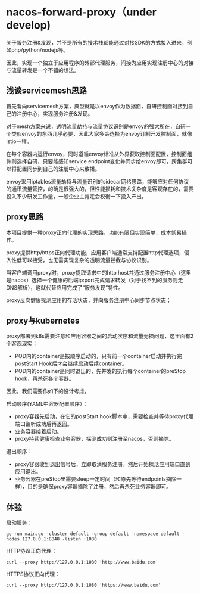 # nacos-forward-proxy（under develop)

关于服务注册&发现，并不是所有的技术栈都能通过对接SDK的方式接入进来，例如php/python/nodejs等。

因此，实现一个独立于应用程序的外部代理服务，间接为应用实现注册中心的对接与流量转发是一个不错的想法。

## 浅谈servicemesh思路

首先看向servicemesh方案，典型就是以envoy作为数据面，自研控制面对接到自己的注册中心，实现服务注册&发现。

对于mesh方案来说，透明流量劫持与流量协议识别是envoy的强大所在，自研一个类似envoy的东西几乎必要，因此大家多会选择为envoy订制开发控制面，就像istio一样。

在每个容器内运行envoy，同时遵循envoy标准从外界获取控制面配置，控制面组件则选择自研，只要能感知service endpoint变化并同步给envoy即可，跨集群可以将配置同步到自己的注册中心来散播。

envoy采用iptables流量劫持与流量识别的sidecar网格思路，能够应对任何协议的通讯流量管控，的确是很强大的，但性能损耗和技术复杂度是客观存在的，需要投入不少研发工作量，一般企业主肯定会权衡一下投入产出。

## proxy思路

本项目提供一种proxy正向代理的实现思路，功能有限但实现简单，成本低易操作。

proxy提供http/https正向代理功能，应用客户端通常支持配置http代理选项，侵入性低可以接受，也无需实现复杂的透明流量拦截与协议识别。

当客户端调用proxy时，proxy提取请求中的http host并通过服务注册中心（这里是nacos）选择一个健康的后端ip:port完成请求转发（对于找不到的服务则走DNS解析），这就代替应用完成了“服务发现”特性。

proxy反向健康探测应用的存活状态，并向服务注册中心同步节点状态；

## proxy与kubernetes

proxy部署到k8s需要注意和应用容器之间的启动次序和流量无损问题，这里面有2个客观现实：
* POD内的container是按顺序启动的，只有前一个container启动并执行完postStart Hook后才会继续启动后续container。
* POD内的container是同时退出的，先并发的执行每个container的preStop hook，再杀死各个容器。

因此，我们需要作如下的设计考虑，

启动顺序(YAML中容器配置顺序）：
* proxy容器先启动，在它的postStart hook脚本中，需要检查并等待proxy代理端口监听成功后再返回。
* 业务容器接着启动。
* proxy持续健康检查业务容器，探测成功则注册至nacos，否则摘除。

退出顺序：
* proxy容器收到退出信号后，立即取消服务注册，然后开始探活应用端口直到应用退出。
* 业务容器在preStop里需要sleep一定时间（和原先等待endpoints摘除一样)，目的是确保proxy容器摘除了注册，然后再杀死业务容器即可。

## 体验

启动服务：

```
go run main.go -cluster default -group default -namespace default -nodes 127.0.0.1:8848 -listen :1080
```

HTTP协议正向代理：

```
curl --proxy http://127.0.0.1:1080 'http://www.baidu.com' 
```

HTTPS协议正向代理：

```
curl --proxy http://127.0.0.1:1080 'https://www.baidu.com' 
```